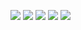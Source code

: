 
<p>
    <img src="https://img.shields.io/badge/-Visual%20Studio%20Code-1f71f7?style=flat-square&logo=Visual%20Studio%20Code&logoColor=white"/>
    <img src="https://img.shields.io/badge/-HTML5-a2c4c9?style=flat-square&logo=HTML5&logoColor=white"/>
    <img src="https://img.shields.io/badge/-CSS3-f44336?style=flat-square&logo=CSS3&logoColor=white"/>
    <img src="https://img.shields.io/badge/-JAVASCRIPT-8419ea?style=flat-square&logo=JAVASCRIPT&logoColor=white"/>
    <img src="https://img.shields.io/badge/-React.js-42B883%3F?style=flat&logo=react&logoColor=white"/>
    
 
   
    
</p>



